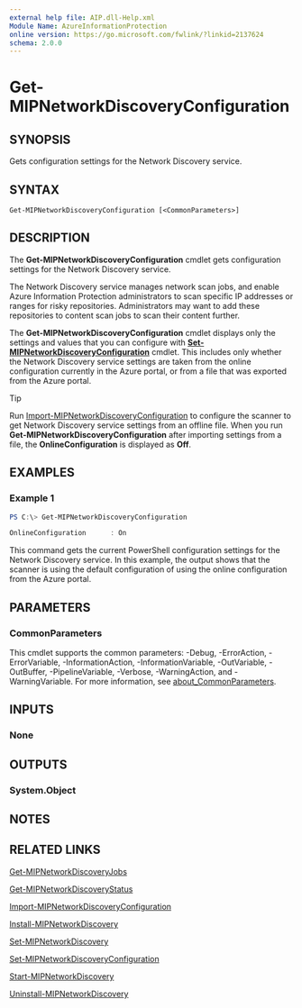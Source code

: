 ```yaml
---
external help file: AIP.dll-Help.xml
Module Name: AzureInformationProtection
online version: https://go.microsoft.com/fwlink/?linkid=2137624
schema: 2.0.0
---
```


# Get-MIPNetworkDiscoveryConfiguration

## SYNOPSIS
Gets configuration settings for the Network Discovery service. 

## SYNTAX

```
Get-MIPNetworkDiscoveryConfiguration [<CommonParameters>]
```

## DESCRIPTION

The **Get-MIPNetworkDiscoveryConfiguration** cmdlet gets configuration settings for the Network Discovery service.

The Network Discovery service manages network scan jobs, and enable Azure Information Protection administrators to scan specific IP addresses or ranges for risky repositories. Administrators may want to add these repositories to content scan jobs to scan their content further.

The **Get-MIPNetworkDiscoveryConfiguration** cmdlet displays only the settings and values that you can configure with [**Set-MIPNetworkDiscoveryConfiguration**](./Set-MIPNetworkDiscoveryConfiguration.md) cmdlet. This includes only whether the Network Discovery service settings are taken from the online configuration currently in the Azure portal, or from a file that was exported from the Azure portal.

> [!TIP]
> Run [Import-MIPNetworkDiscoveryConfiguration](./Import-MIPNetworkDiscoveryConfiguration.md) to configure the scanner to get Network Discovery service settings from an offline file. When you run **Get-MIPNetworkDiscoveryConfiguration** after importing settings from a file, the **OnlineConfiguration** is displayed as **Off**.

## EXAMPLES

### Example 1
```powershell
PS C:\> Get-MIPNetworkDiscoveryConfiguration

OnlineConfiguration      : On
```

This command gets the current PowerShell configuration settings for the Network Discovery service. In this example, the output shows that the scanner is using the default configuration of using the online configuration from the Azure portal.

## PARAMETERS

### CommonParameters
This cmdlet supports the common parameters: -Debug, -ErrorAction, -ErrorVariable, -InformationAction, -InformationVariable, -OutVariable, -OutBuffer, -PipelineVariable, -Verbose, -WarningAction, and -WarningVariable. For more information, see [about_CommonParameters](http://go.microsoft.com/fwlink/?LinkID=113216).

## INPUTS

### None

## OUTPUTS

### System.Object

## NOTES

## RELATED LINKS


[Get-MIPNetworkDiscoveryJobs](Get-MIPNetworkDiscoveryJobs.md)

[Get-MIPNetworkDiscoveryStatus](Get-MIPNetworkDiscoveryStatus.md)

[Import-MIPNetworkDiscoveryConfiguration](Import-MIPNetworkDiscoveryConfiguration.md)

[Install-MIPNetworkDiscovery](Install-MIPNetworkDiscovery.md)

[Set-MIPNetworkDiscovery](Set-MIPNetworkDiscovery.md)

[Set-MIPNetworkDiscoveryConfiguration](Set-MIPNetworkDiscoveryConfiguration.md)

[Start-MIPNetworkDiscovery](Start-MIPNetworkDiscovery.md)

[Uninstall-MIPNetworkDiscovery](Uninstall-MIPNetworkDiscovery.md)